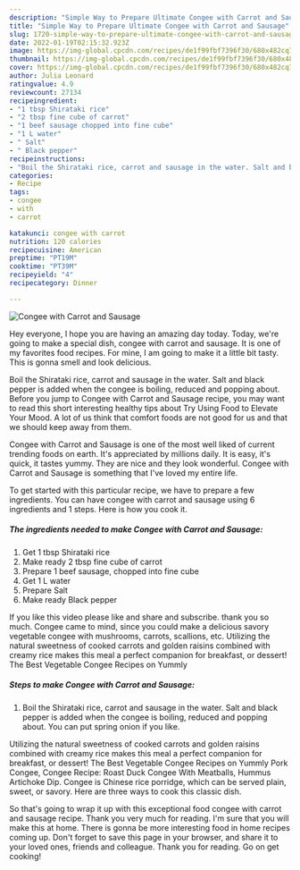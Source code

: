 ```yaml
---
description: "Simple Way to Prepare Ultimate Congee with Carrot and Sausage"
title: "Simple Way to Prepare Ultimate Congee with Carrot and Sausage"
slug: 1720-simple-way-to-prepare-ultimate-congee-with-carrot-and-sausage
date: 2022-01-19T02:15:32.923Z
image: https://img-global.cpcdn.com/recipes/de1f99fbf7396f30/680x482cq70/congee-with-carrot-and-sausage-recipe-main-photo.jpg
thumbnail: https://img-global.cpcdn.com/recipes/de1f99fbf7396f30/680x482cq70/congee-with-carrot-and-sausage-recipe-main-photo.jpg
cover: https://img-global.cpcdn.com/recipes/de1f99fbf7396f30/680x482cq70/congee-with-carrot-and-sausage-recipe-main-photo.jpg
author: Julia Leonard
ratingvalue: 4.9
reviewcount: 27134
recipeingredient:
- "1 tbsp Shirataki rice"
- "2 tbsp fine cube of carrot"
- "1 beef sausage chopped into fine cube"
- "1 L water"
- " Salt"
- " Black pepper"
recipeinstructions:
- "Boil the Shirataki rice, carrot and sausage in the water. Salt and black pepper is added when the congee is boiling, reduced and popping about. You can put spring onion if you like."
categories:
- Recipe
tags:
- congee
- with
- carrot

katakunci: congee with carrot 
nutrition: 120 calories
recipecuisine: American
preptime: "PT19M"
cooktime: "PT39M"
recipeyield: "4"
recipecategory: Dinner

---
```



![Congee with Carrot and Sausage](https://img-global.cpcdn.com/recipes/de1f99fbf7396f30/680x482cq70/congee-with-carrot-and-sausage-recipe-main-photo.jpg)

Hey everyone, I hope you are having an amazing day today. Today, we're going to make a special dish, congee with carrot and sausage. It is one of my favorites food recipes. For mine, I am going to make it a little bit tasty. This is gonna smell and look delicious.

Boil the Shirataki rice, carrot and sausage in the water. Salt and black pepper is added when the congee is boiling, reduced and popping about. Before you jump to Congee with Carrot and Sausage recipe, you may want to read this short interesting healthy tips about Try Using Food to Elevate Your Mood. A lot of us think that comfort foods are not good for us and that we should keep away from them.

Congee with Carrot and Sausage is one of the most well liked of current trending foods on earth. It's appreciated by millions daily. It is easy, it's quick, it tastes yummy. They are nice and they look wonderful. Congee with Carrot and Sausage is something that I've loved my entire life.


To get started with this particular recipe, we have to prepare a few ingredients. You can have congee with carrot and sausage using 6 ingredients and 1 steps. Here is how you cook it.

<!--inarticleads1-->

##### The ingredients needed to make Congee with Carrot and Sausage:

1. Get 1 tbsp Shirataki rice
1. Make ready 2 tbsp fine cube of carrot
1. Prepare 1 beef sausage, chopped into fine cube
1. Get 1 L water
1. Prepare  Salt
1. Make ready  Black pepper


If you like this video please like and share and subscribe. thank you so much. Congee came to mind, since you could make a delicious savory vegetable congee with mushrooms, carrots, scallions, etc. Utilizing the natural sweetness of cooked carrots and golden raisins combined with creamy rice makes this meal a perfect companion for breakfast, or dessert! The Best Vegetable Congee Recipes on Yummly 

<!--inarticleads2-->

##### Steps to make Congee with Carrot and Sausage:

1. Boil the Shirataki rice, carrot and sausage in the water. Salt and black pepper is added when the congee is boiling, reduced and popping about. You can put spring onion if you like.


Utilizing the natural sweetness of cooked carrots and golden raisins combined with creamy rice makes this meal a perfect companion for breakfast, or dessert! The Best Vegetable Congee Recipes on Yummly Pork Congee, Congee Recipe: Roast Duck Congee With Meatballs, Hummus Artichoke Dip. Congee is Chinese rice porridge, which can be served plain, sweet, or savory. Here are three ways to cook this classic dish. 

So that's going to wrap it up with this exceptional food congee with carrot and sausage recipe. Thank you very much for reading. I'm sure that you will make this at home. There is gonna be more interesting food in home recipes coming up. Don't forget to save this page in your browser, and share it to your loved ones, friends and colleague. Thank you for reading. Go on get cooking!
